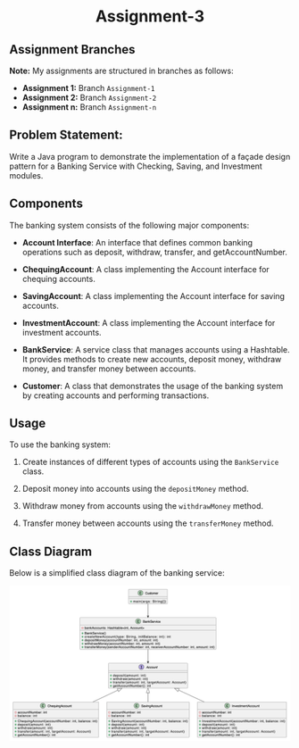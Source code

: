 
<h1 align="center">Assignment-3</h1>

## Assignment Branches
**Note:** My assignments are structured in branches as follows:

- **Assignment 1:** Branch `Assignment-1`
- **Assignment 2:** Branch `Assignment-2`
- **Assignment n:** Branch `Assignment-n`

## Problem Statement:
Write a Java program to demonstrate the implementation of a façade design pattern for a Banking Service with Checking, Saving, and Investment modules.

## Components

The banking system consists of the following major components:

- **Account Interface**: An interface that defines common banking operations such as deposit, withdraw, transfer, and getAccountNumber.

- **ChequingAccount**: A class implementing the Account interface for chequing accounts.

- **SavingAccount**: A class implementing the Account interface for saving accounts.

- **InvestmentAccount**: A class implementing the Account interface for investment accounts.

- **BankService**: A service class that manages accounts using a Hashtable. It provides methods to create new accounts, deposit money, withdraw money, and transfer money between accounts.

- **Customer**: A class that demonstrates the usage of the banking system by creating accounts and performing transactions.

## Usage

To use the banking system:

1. Create instances of different types of accounts using the `BankService` class.

2. Deposit money into accounts using the `depositMoney` method.

3. Withdraw money from accounts using the `withdrawMoney` method.

4. Transfer money between accounts using the `transferMoney` method.

## Class Diagram

Below is a simplified class diagram of the banking service:

![](images/diagram.png)


